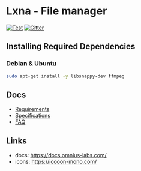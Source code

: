 # Lxna - File manager

[![Test](https://github.com/omnius-labs/lxna/actions/workflows/test.yml/badge.svg?branch=main)](https://github.com/omnius-labs/lxna/actions/workflows/test.yml)
[![Gitter](https://badges.gitter.im/omnius-labs.svg)](https://gitter.im/omnius-labs/community)

## Installing Required Dependencies

### Debian & Ubuntu

```sh
sudo apt-get install -y libsnappy-dev ffmpeg
```

## Docs
- [Requirements](./docs/requirements/index.adoc)
- [Specifications](./docs/specifications/index.adoc)
- [FAQ](./docs/faq.md)

## Links

- docs: https://docs.omnius-labs.com/
- icons: https://icooon-mono.com/
